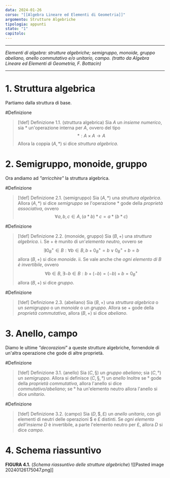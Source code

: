 ```yaml
---
data: 2024-01-26
corso: "[[Algebra Lineare ed Elementi di Geometria]]"
argomento: Strutture Algebriche
tipologia: appunti
stato: "1"
capitolo:
---
```

- - -
*Elementi di algebra: strutture algebriche; semigruppo, monoide, gruppo abeliano, anello commutativo e/o unitario, campo. (tratto da Algebra Lineare ed Elementi di Geometria, F. Bottacin)*
- - -
# 1. Struttura algebrica
Partiamo dalla struttura di base.

#Definizione 
> [!def] Definizione 1.1. (struttura algebrica)
> Sia $A$ un *insieme numerico*, sia $*$ un'operazione interna per $A$, ovvero del tipo
> $$*: A \times A \longrightarrow A$$
> Allora la coppia $(A, *)$ si dice *struttura algebrica*.
# 2. Semigruppo, monoide, gruppo
Ora andiamo ad *"arricchire"* la struttura algebrica.

#Definizione 
> [!def] Definizione 2.1. (semigruppo)
> Sia $(A, *)$ una *struttura algebrica*. Allora $(A, *)$ si dice *semigruppo* se l'operazione $*$ gode della *proprietà associativa*, ovvero
> $$\forall a, b, c \in A, (a*b)*c = a*(b*c)$$

#Definizione 
> [!def] Definizione 2.2. (monoide, gruppo)
> Sia $(B, +)$ una *struttura algebrica*. 
> i. Se $+$ è munito di un'*elemento neutro*, ovvero se
> $$\exists 0^+_B \in B: \forall b \in B, b+0^+_B=b \vee 0^+_B+b=b$$
> allora $(B, +)$ si dice *monoide*.
> ii. Se vale anche che *ogni elemento di $B$ è invertibile*, ovvero
> $$\forall b \in B, \exists -b \in B: b+(-b) = (-b)+b = 0^+_B$$
> allora $(B, +)$ si dice *gruppo*. 

#Definizione 
> [!def] Definizione 2.3. (abeliano)
> Sia $(B, +)$ una *struttura algebrica* o un *semigruppo* o un *monoide* o un *gruppo*.
> Allora se $+$ gode della *proprietà commutativa*, allora $(B, +)$ si dice *abeliano*.
# 3. Anello, campo
Diamo le ultime *"decorazioni"* a queste strutture algebriche, fornendole di un'altra operazione che gode di altre proprietà.

#Definizione 
> [!def] Definizione 3.1. (anello)
> Sia $(C, §)$ un *gruppo abeliano*; sia $(C, °)$ un *semigruppo*.
> Allora si definisce $(C, §, °)$ un *anello*
> Inoltre se $°$ gode della *proprietà commutativa*, allora l'anello si dice *commutativo/abeliano*; se $°$ ha un'elemento neutro allora l'anello si dice *unitario*.

#Definizione 
> [!def] Definizione 3.2. (campo)
> Sia $(D, \$, £)$ un *anello unitario*, con gli elementi di neutri delle operazioni $\$$ e $£$ distinti.
> Se *ogni elemento dell'insieme $D$* è invertibile, a parte l'elemento neutro per $£$, allora $D$ si dice *campo*.
> 
# 4. Schema riassuntivo
**FIGURA 4.1.** (*Schema riassuntivo delle strutture algebriche*)
![[Pasted image 20240126175047.png]]